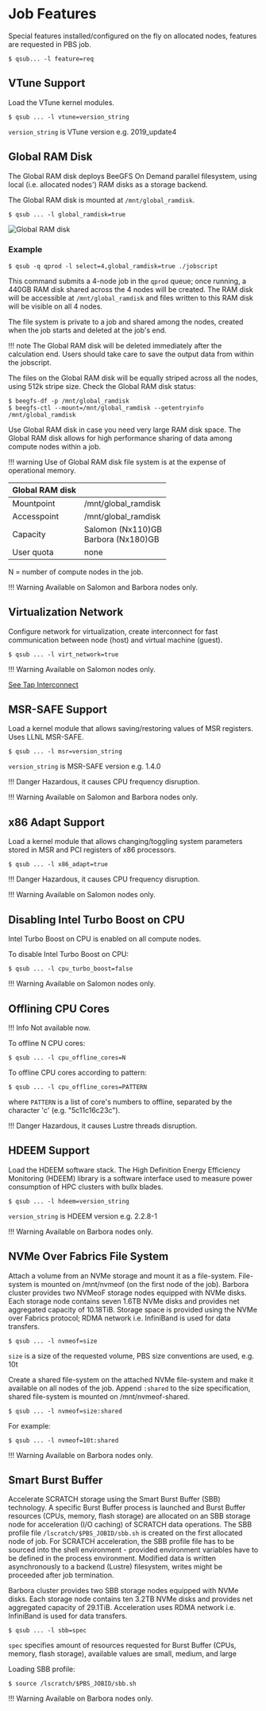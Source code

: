 # Job Features

Special features installed/configured on the fly on allocated nodes, features are requested in PBS job.

```console
$ qsub... -l feature=req
```

## VTune Support

Load the VTune kernel modules.

```console
$ qsub ... -l vtune=version_string
```

`version_string` is VTune version e.g. 2019_update4

## Global RAM Disk

The Global RAM disk deploys BeeGFS On Demand parallel filesystem,
using local (i.e. allocated nodes') RAM disks as a storage backend.

The Global RAM disk is mounted at `/mnt/global_ramdisk`.

```console
$ qsub ... -l global_ramdisk=true
```

![Global RAM disk](../img/global_ramdisk.png)

### Example

```console
$ qsub -q qprod -l select=4,global_ramdisk=true ./jobscript
```

This command submits a 4-node job in the `qprod` queue;
once running, a 440GB RAM disk shared across the 4 nodes will be created.
The RAM disk will be accessible at `/mnt/global_ramdisk`
and files written to this RAM disk will be visible on all 4 nodes.

The file system is private to a job and shared among the nodes,
created when the job starts and deleted at the job's end.

!!! note
    The Global RAM disk will be deleted immediately after the calculation end.
    Users should take care to save the output data from within the jobscript.

The files on the Global RAM disk will be equally striped across all the nodes, using 512k stripe size.
Check the Global RAM disk status:

```console
$ beegfs-df -p /mnt/global_ramdisk
$ beegfs-ctl --mount=/mnt/global_ramdisk --getentryinfo /mnt/global_ramdisk
```

Use Global RAM disk in case you need very large RAM disk space.
The Global RAM disk allows for high performance sharing of data among compute nodes within a job.

!!! warning
     Use of Global RAM disk file system is at the expense of operational memory.

| Global RAM disk    |                                                                           |
| ------------------ | --------------------------------------------------------------------------|
| Mountpoint         | /mnt/global_ramdisk                                                       |
| Accesspoint        | /mnt/global_ramdisk                                                       |
| Capacity           | Salomon (Nx110)GB<br>Barbora (Nx180)GB                                    |
| User quota         | none                                                                      |

N = number of compute nodes in the job.

!!! Warning
    Available on Salomon and Barbora nodes only.

## Virtualization Network

Configure network for virtualization, create interconnect for fast communication between node (host) and virtual machine (guest).

```console
$ qsub ... -l virt_network=true
```

!!! Warning
    Available on Salomon nodes only.

[See Tap Interconnect][1]

## MSR-SAFE Support

Load a kernel module that allows saving/restoring values of MSR registers. Uses LLNL MSR-SAFE.

```console
$ qsub ... -l msr=version_string
```

`version_string` is MSR-SAFE version e.g. 1.4.0

!!! Danger
    Hazardous, it causes CPU frequency disruption.

!!! Warning
    Available on Salomon and Barbora nodes only.

## x86 Adapt Support

Load a kernel module that allows changing/toggling system parameters stored in MSR and PCI registers of x86 processors.

```console
$ qsub ... -l x86_adapt=true
```

!!! Danger
    Hazardous, it causes CPU frequency disruption.

!!! Warning
    Available on Salomon nodes only.

## Disabling Intel Turbo Boost on CPU

Intel Turbo Boost on CPU is enabled on all compute nodes.

To disable Intel Turbo Boost on CPU:

```console
$ qsub ... -l cpu_turbo_boost=false
```

!!! Warning
    Available on Salomon nodes only.

## Offlining CPU Cores

!!! Info
    Not available now.

To offline N CPU cores:

```console
$ qsub ... -l cpu_offline_cores=N
```

To offline CPU cores according to pattern:

```console
$ qsub ... -l cpu_offline_cores=PATTERN
```

where `PATTERN` is a list of core's numbers to offline, separated by the character 'c' (e.g. "5c11c16c23c").

!!! Danger
    Hazardous, it causes Lustre threads disruption.

## HDEEM Support

Load the HDEEM software stack. The High Definition Energy Efficiency Monitoring (HDEEM) library is a software interface used to measure power consumption of HPC clusters with bullx blades.

```console
$ qsub ... -l hdeem=version_string
```

`version_string` is HDEEM version e.g. 2.2.8-1

!!! Warning
    Available on Barbora nodes only.

## NVMe Over Fabrics File System

Attach a volume from an NVMe storage and mount it as a file-system. File-system is mounted on /mnt/nvmeof (on the first node of the job).
Barbora cluster provides two NVMeoF storage nodes equipped with NVMe disks. Each storage node contains seven 1.6TB NVMe disks and provides net aggregated capacity of 10.18TiB. Storage space is provided using the NVMe over Fabrics protocol; RDMA network i.e. InfiniBand is used for data transfers.

```console
$ qsub ... -l nvmeof=size
```

`size` is a size of the requested volume, PBS size conventions are used, e.g. 10t

Create a shared file-system on the attached NVMe file-system and make it available on all nodes of the job. Append `:shared` to the size specification, shared file-system is mounted on /mnt/nvmeof-shared.

```console
$ qsub ... -l nvmeof=size:shared
```

For example:

```console
$ qsub ... -l nvmeof=10t:shared
```

!!! Warning
    Available on Barbora nodes only.

## Smart Burst Buffer

Accelerate SCRATCH storage using the Smart Burst Buffer (SBB) technology. A specific Burst Buffer process is launched and Burst Buffer resources (CPUs, memory, flash storage) are allocated on an SBB storage node for acceleration (I/O caching) of SCRATCH data operations. The SBB profile file `/lscratch/$PBS_JOBID/sbb.sh` is created on the first allocated node of job. For SCRATCH acceleration, the SBB profile file has to be sourced into the shell environment - provided environment variables have to be defined in the process environment. Modified data is written asynchronously to a backend (Lustre) filesystem, writes might be proceeded after job termination.

Barbora cluster provides two SBB storage nodes equipped with NVMe disks. Each storage node contains ten 3.2TB NVMe disks and provides net aggregated capacity of 29.1TiB. Acceleration uses RDMA network i.e. InfiniBand is used for data transfers.

```console
$ qsub ... -l sbb=spec
```

`spec` specifies amount of resources requested for Burst Buffer (CPUs, memory, flash storage), available values are small, medium, and large

Loading SBB profile:

```console
$ source /lscratch/$PBS_JOBID/sbb.sh
```

!!! Warning
    Available on Barbora nodes only.

[1]: software/tools/virtualization.md#tap-interconnect
